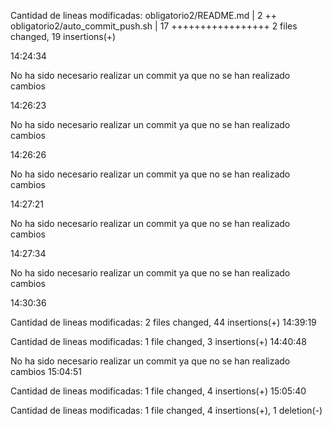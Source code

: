 Cantidad de lineas modificadas: 
 obligatorio2/README.md           |  2 ++
 obligatorio2/auto_commit_push.sh | 17 +++++++++++++++++
 2 files changed, 19 insertions(+)

14:24:34

No ha sido necesario realizar un commit ya que no se han realizado cambios
 
14:26:23
 
No ha sido necesario realizar un commit ya que no se han realizado cambios
 
14:26:26
 
No ha sido necesario realizar un commit ya que no se han realizado cambios
 
14:27:21
 
No ha sido necesario realizar un commit ya que no se han realizado cambios
 
14:27:34
 
No ha sido necesario realizar un commit ya que no se han realizado cambios
 
14:30:36
 
Cantidad de lineas modificadas: 
 2 files changed, 44 insertions(+)
14:39:19
  
Cantidad de lineas modificadas: 
 1 file changed, 3 insertions(+)
14:40:48
  
No ha sido necesario realizar un commit ya que no se han realizado cambios
15:04:51
 
Cantidad de lineas modificadas: 
 1 file changed, 4 insertions(+)
15:05:40
  
Cantidad de lineas modificadas: 
 1 file changed, 4 insertions(+), 1 deletion(-)
